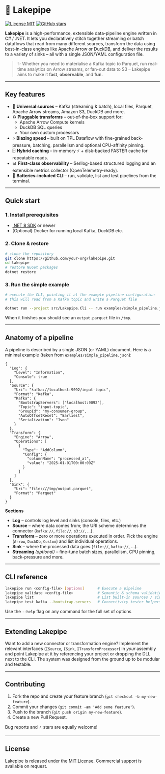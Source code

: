 # 🚀 Lakepipe

[![License MIT](https://img.shields.io/badge/license-MIT-blue)](LICENSE) [![GitHub stars](https://img.shields.io/github/stars/lynxoskar/lakepipe.net?style=social)](https://github.com/lynxoskar/lakepipe.net/stargazers)

**Lakepipe** is a high-performance, extensible data-pipeline engine written in C# / .NET.  It lets you declaratively stitch together streaming or batch dataflows that read from many different sources, transform the data using best-in-class engines like Apache Arrow or DuckDB, and deliver the results to a variety of sinks – all with a single JSON/YAML configuration file.

> ✨  Whether you need to materialise a Kafka topic to Parquet, run real-time analytics on Arrow streams, or fan-out data to S3 – Lakepipe aims to make it **fast**, **observable**, and **fun**.

---

## Key features

* 🔌 **Universal sources** – Kafka (streaming & batch), local files, Parquet, Apache Arrow streams, Amazon S3, DuckDB and more.
* ♻️ **Pluggable transforms** – out-of-the-box support for:
  * Apache Arrow Compute kernels
  * DuckDB SQL queries
  * Your own custom processors
* ⚡ **Blazing speed** – built on TPL Dataflow with fine-grained back-pressure, batching, parallelism and optional CPU-affinity pinning.
* 🗄️ **Hybrid caching** – in-memory ⚡ + disk-backed FASTER cache for repeatable reads.
* 📊 **First-class observability** – Serilog-based structured logging and an extensible metrics collector (OpenTelemetry-ready).
* 🔋 **Batteries-included CLI** – run, validate, list and test pipelines from the terminal.

---

## Quick start

### 1.  Install prerequisites

* [.NET 8 SDK](https://dotnet.microsoft.com/download) or newer
* (Optional) Docker for running local Kafka, DuckDB etc.

### 2.  Clone & restore

```bash
# clone the repository
git clone https://github.com/your-org/lakepipe.git
cd lakepipe
# restore NuGet packages
dotnet restore
```

### 3.  Run the **simple** example

```bash
# execute the CLI, pointing it at the example pipeline configuration
# this will read from a Kafka topic and write a Parquet file

dotnet run --project src/Lakepipe.Cli -- run examples/simple_pipeline.json
```

When it finishes you should see an `output.parquet` file in `/tmp`.


---

## Anatomy of a pipeline

A pipeline is described by a single JSON (or YAML) document.  Here is a minimal example (taken from `examples/simple_pipeline.json`):

```jsonc
{
  "Log": {
    "Level": "Information",
    "Console": true
  },
  "Source": {
    "Uri": "kafka://localhost:9092/input-topic",
    "Format": "Kafka",
    "Kafka": {
      "BootstrapServers": ["localhost:9092"],
      "Topic": "input-topic",
      "GroupId": "my-consumer-group",
      "AutoOffsetReset": "Earliest",
      "Serialization": "Json"
    }
  },
  "Transform": {
    "Engine": "Arrow",
    "Operations": [
      {
        "Type": "AddColumn",
        "Config": {
          "columnName": "processed_at",
          "value": "2025-01-01T00:00:00Z"
        }
      }
    ]
  },
  "Sink": {
    "Uri": "file:///tmp/output.parquet",
    "Format": "Parquet"
  }
}
```

**Sections**

* **Log** – controls log level and sinks (console, files, etc.)
* **Source** – where data comes from; the URI scheme determines the connector (`kafka://`, `file://`, `s3://`, ...).
* **Transform** – zero or more operations executed in order.  Pick the engine (`Arrow`, `DuckDb`, `Custom`) and list individual operations.
* **Sink** – where the processed data goes (`file://`, `kafka://`, ...).
* **Streaming** *(optional)* – fine-tune batch sizes, parallelism, CPU pinning, back-pressure and more.

---

## CLI reference

```bash
lakepipe run <config-file> [options]      # Execute a pipeline
lakepipe validate <config-file>           # Semantic & schema validation
lakepipe list                             # List built-in sources / sinks / transforms
lakepipe test kafka --bootstrap-servers   # Connectivity tester helpers
```

Use the `--help` flag on any command for the full set of options.

---

## Extending Lakepipe

Want to add a new connector or transformation engine?  Implement the relevant interfaces (`ISource`, `ISink`, `ITransformProcessor`) in *your* assembly and point Lakepipe at it by referencing your project or dropping the DLL next to the CLI.  The system was designed from the ground up to be modular and testable.

---

## Contributing

1.  Fork the repo and create your feature branch (`git checkout -b my-new-feature`).
2.  Commit your changes (`git commit -am 'Add some feature'`).
3.  Push to the branch (`git push origin my-new-feature`).
4.  Create a new Pull Request.

Bug reports and ⭐ stars are equally welcome!

---

## License

Lakepipe is released under the [MIT License](LICENSE).  Commercial support is available on request. 